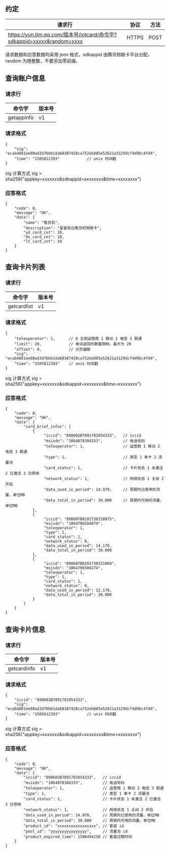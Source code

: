 ## 约定

|请求行|协议|方法|
|--------|--------|--------|
|https://yun.tim.qq.com/版本号/iotcard/命令字?sdkappid=xxxxx&random=xxxx|HTTPS|POST

请求数据和应答数据均采用 json 格式，sdkappid 由腾讯物联卡平台分配，random 为随整数，不要添加零前缀。
## 查询账户信息
### 请求行

|命令字|版本号|
|--------|--------|
|getappinfo|v1|

### 请求格式

```
{
    "sig": "ecab4881ee80ad3d76bb1da68387428ca752eb885e52621a3129dcf4d9bc4fd4",
    "time": "1505812393"            // unix 时间戳
}
```

sig 计算方式
sig = sha256("appkey=xxxxxxx&sdkappid=xxxxxxxx&time=xxxxxxxx")
### 应答格式

```
{
    "code": 0,
    "message": "OK",
    "data": {
        "name": "售货机",
        "description": "星星街边售货机物联卡",
        "yd_card_cnt": 10,
        "dx_card_cnt": 10,
        "lt_card_cnt": 10
    }
}
```

## 查询卡片列表
### 请求行

|命令字|版本号|
|--------|--------|
|getcardlist|v1|

### 请求格式

```
{
    "teleoperator": 1,      // 0 全部运营商 1 移动 2 电信 3 联通
    "limit": 20,            // 单词返回的数量限制，最大为 20
    "offset": 0,            // 分页偏移
    "sig": "ecab4881ee80ad3d76bb1da68387428ca752eb885e52621a3129dcf4d9bc4fd4",
    "time": "1505812393"    // unix 时间戳
}
```

sig 计算方式 sig = sha256("appkey=xxxxxxx&sdkappid=xxxxxxxx&time=xxxxxxxx")

### 应答格式

```
{
    "code": 0,
    "message": "OK",
    "data": {
        "card_brief_infos": [
            {
                 "iccid": "898602B7091701054333",   // iccid
                 "msisdn": "1064878384333",         // 电话号码
                 "teleoperator": 1,                 // 运营商 1 移动 2 电信 3 联通
                 "type": 1,                         // 类型 1 单卡 2 流量池
                 "card_status": 1,                  // 卡片状态 1 未激活 2 已激活 3 已停用
                 "network_status": 1,               // 网络状态 1 关闭 2 开启
                 "data_used_in_period": 14.970,     // 周期内已使用的流量，单位MB
                 "data_total_in_period": 30.000     // 周期内可用的流量，单位MB
            },
            {
                 "iccid": "898607B0101730318875",
                 "msisdn": "1064706584079",
                 "teleoperator": 1,
                 "type": 1,
                 "card_status": 1,
                 "network_status": 0,
                 "data_used_in_period": 14.170,
                 "data_total_in_period": 30.000
            },
            {
                 "iccid": "898607B0101730321069",
                 "msisdn": "1064706586274",
                 "teleoperator": 1,
                 "type": 1,
                 "card_status": 1,
                 "network_status": 0,
                 "data_used_in_period": 12.170,
                 "data_total_in_period": 30.000
            }
        ]
    }
}
```

## 查询卡片信息
### 请求行

|命令字|版本号|
|--------|--------|
|getcardinfo|v1|

### 请求格式

```
{
    "iccid": "898602B7091701054333",
    "sig": "ecab4881ee80ad3d76bb1da68387428ca752eb885e52621a3129dcf4d9bc4fd4",
    "time": "1505812393"            // unix 时间戳
}
```

sig 计算方式 sig = sha256("appkey=xxxxxxx&sdkappid=xxxxxxxx&time=xxxxxxxx")
### 应答格式

```
{
    "code": 0,
    "message": "OK",
    "data": {
        "iccid": "898602B7091701054333",   // iccid
        "msisdn": "1064878384333",         // 电话号码
        "teleoperator": 1,                 // 运营商 1 移动 2 电信 3 联通
        "type": 1,                         // 类型 1 单卡 2 流量池
        "card_status": 1,                  // 卡片状态 1 未激活 2 已激活 3 已停用
        "network_status": 1,               // 网络状态 1 关闭 2 开启
        "data_used_in_period": 14.970,     // 周期内已使用的流量，单位MB
        "data_total_in_period": 30.000     // 周期内可用的流量，单位MB
        "product_id": "xxxxxxxxxxxxxxxxx", // 套餐 id
        "pool_id": "yyyyyyyyyyyyyyyy",     // 流量池 id
        "product_expired_time": 1506494258 // 套餐过期时间
    }
}
```

